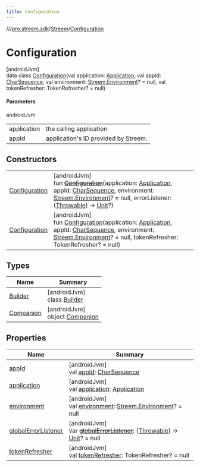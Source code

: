 ```yaml
---
title: Configuration
---
```

//[<root>](../../../../index.html)/[pro.streem.sdk](../../index.html)/[Streem](../index.html)/[Configuration](index.html)



# Configuration



[androidJvm]\
data class [Configuration](index.html)(val application: [Application](https://developer.android.com/reference/kotlin/android/app/Application.html), val appId: [CharSequence](https://kotlinlang.org/api/latest/jvm/stdlib/kotlin/-char-sequence/index.html), val environment: [Streem.Environment](../-environment/index.html)? = null, val tokenRefresher: TokenRefresher? = null)



#### Parameters


androidJvm

| | |
|---|---|
| application | the calling application |
| appId | application's ID provided by Streem. |



## Constructors


| | |
|---|---|
| [Configuration](-configuration.html) | [androidJvm]<br>fun [~~Configuration~~](-configuration.html)(application: [Application](https://developer.android.com/reference/kotlin/android/app/Application.html), appId: [CharSequence](https://kotlinlang.org/api/latest/jvm/stdlib/kotlin/-char-sequence/index.html), environment: [Streem.Environment](../-environment/index.html)? = null, errorListener: ([Throwable](https://kotlinlang.org/api/latest/jvm/stdlib/kotlin/-throwable/index.html)) -&gt; [Unit](https://kotlinlang.org/api/latest/jvm/stdlib/kotlin/-unit/index.html)?) |
| [Configuration](-configuration.html) | [androidJvm]<br>fun [Configuration](-configuration.html)(application: [Application](https://developer.android.com/reference/kotlin/android/app/Application.html), appId: [CharSequence](https://kotlinlang.org/api/latest/jvm/stdlib/kotlin/-char-sequence/index.html), environment: [Streem.Environment](../-environment/index.html)? = null, tokenRefresher: TokenRefresher? = null) |


## Types


| Name | Summary |
|---|---|
| [Builder](-builder/index.html) | [androidJvm]<br>class [Builder](-builder/index.html) |
| [Companion](-companion/index.html) | [androidJvm]<br>object [Companion](-companion/index.html) |


## Properties


| Name | Summary |
|---|---|
| [appId](app-id.html) | [androidJvm]<br>val [appId](app-id.html): [CharSequence](https://kotlinlang.org/api/latest/jvm/stdlib/kotlin/-char-sequence/index.html) |
| [application](application.html) | [androidJvm]<br>val [application](application.html): [Application](https://developer.android.com/reference/kotlin/android/app/Application.html) |
| [environment](environment.html) | [androidJvm]<br>val [environment](environment.html): [Streem.Environment](../-environment/index.html)? = null |
| [globalErrorListener](global-error-listener.html) | [androidJvm]<br>var [~~globalErrorListener~~](global-error-listener.html): ([Throwable](https://kotlinlang.org/api/latest/jvm/stdlib/kotlin/-throwable/index.html)) -&gt; [Unit](https://kotlinlang.org/api/latest/jvm/stdlib/kotlin/-unit/index.html)? = null |
| [tokenRefresher](token-refresher.html) | [androidJvm]<br>val [tokenRefresher](token-refresher.html): TokenRefresher? = null |

